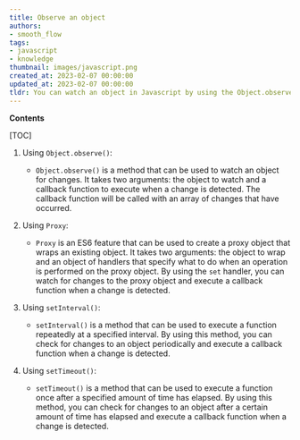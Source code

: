 ```yaml
---
title: Observe an object
authors:
- smooth_flow
tags:
- javascript
- knowledge
thumbnail: images/javascript.png
created_at: 2023-02-07 00:00:00
updated_at: 2023-02-07 00:00:00
tldr: You can watch an object in Javascript by using the Object.observe() method.
---
```


**Contents**

[TOC]

1. Using `Object.observe()`:
   - `Object.observe()` is a method that can be used to watch an object for changes. It takes two arguments: the object to watch and a callback function to execute when a change is detected. The callback function will be called with an array of changes that have occurred.

2. Using `Proxy`:
   - `Proxy` is an ES6 feature that can be used to create a proxy object that wraps an existing object. It takes two arguments: the object to wrap and an object of handlers that specify what to do when an operation is performed on the proxy object. By using the `set` handler, you can watch for changes to the proxy object and execute a callback function when a change is detected.

3. Using `setInterval()`:
   - `setInterval()` is a method that can be used to execute a function repeatedly at a specified interval. By using this method, you can check for changes to an object periodically and execute a callback function when a change is detected.

4. Using `setTimeout()`:
   - `setTimeout()` is a method that can be used to execute a function once after a specified amount of time has elapsed. By using this method, you can check for changes to an object after a certain amount of time has elapsed and execute a callback function when a change is detected.
